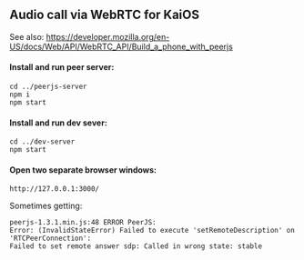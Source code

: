## Audio call via WebRTC for KaiOS

See also:
https://developer.mozilla.org/en-US/docs/Web/API/WebRTC_API/Build_a_phone_with_peerjs

#### Install and run peer server:
```
cd ../peerjs-server
npm i
npm start
```

#### Install and run dev sever:
```
cd ../dev-server
npm start
```

#### Open two separate browser windows:
```
http://127.0.0.1:3000/
```

Sometimes getting:
```
peerjs-1.3.1.min.js:48 ERROR PeerJS:
Error: (InvalidStateError) Failed to execute 'setRemoteDescription' on 'RTCPeerConnection':
Failed to set remote answer sdp: Called in wrong state: stable
```
